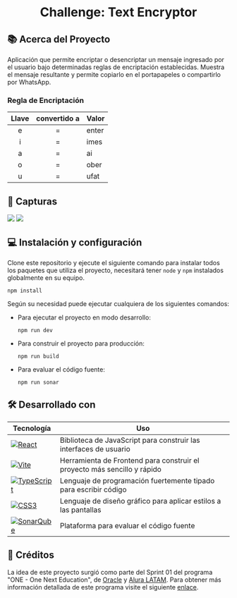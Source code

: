 <h1 align="center">Challenge: Text Encryptor</h1>

## 📚 Acerca del Proyecto

Aplicación que permite encriptar o desencriptar un mensaje ingresado por el usuario bajo determinadas reglas de encriptación establecidas. Muestra el mensaje resultante y permite copiarlo en el portapapeles o compartirlo por WhatsApp.

### Regla de Encriptación
| Llave | convertido a | Valor |
| :---: | :----------: | ---   |
| e     | =            | enter |
| i     | =            | imes  |
| a     | =            | ai    |
| o     | =            | ober  |
| u     | =            | ufat  |

## 📸 Capturas

<img src="https://github.com/misicode/CL-TextEncryptor/assets/88341114/24de2af4-6c60-484f-8436-dd715b38ee6f" />

<img src="https://github.com/misicode/CL-TextEncryptor/assets/88341114/5838fc73-b4a3-4a35-a1a2-90ab8a94b4c5" />

## 💻 Instalación y configuración

Clone este repositorio y ejecute el siguiente comando para instalar todos los paquetes que utiliza el proyecto, necesitará tener `node` y `npm` instalados globalmente en su equipo.

```
npm install
```

Según su necesidad puede ejecutar cualquiera de los siguientes comandos:

- Para ejecutar el proyecto en modo desarrollo:

  ```
  npm run dev
  ```

- Para construir el proyecto para producción:

  ```
  npm run build
  ```
 
- Para evaluar el código fuente:

  ```
  npm run sonar
  ```

## 🛠️ Desarrollado con

| Tecnología     | Uso                                                                                                                  |
| -------------- | -------------------------------------------------------------------------------------------------------------------- |
| [![React](https://img.shields.io/badge/React-20232A?style=for-the-badge&logo=react&logoColor=61DAFB)](https://es.reactjs.org)                              | Biblioteca de JavaScript para construir las interfaces de usuario |
| [![Vite](https://img.shields.io/badge/vite-%23646CFF.svg?style=for-the-badge&logo=vite&logoColor=white)](https://vitejs.dev)                               | Herramienta de Frontend para construir el proyecto más sencillo y rápido |
| [![TypeScript](https://img.shields.io/badge/typescript-%23007ACC.svg?style=for-the-badge&logo=typescript&logoColor=white)](https://www.typescriptlang.org) | Lenguaje de programación fuertemente tipado para escribir código |
| [![CSS3](https://img.shields.io/badge/css3-%231572B6.svg?style=for-the-badge&logo=css3&logoColor=white)](https://developer.mozilla.org/es/docs/Web/CSS)    | Lenguaje de diseño gráfico para aplicar estilos a las pantallas |
| [![SonarQube](https://img.shields.io/badge/SonarQube-black?style=for-the-badge&logo=sonarqube&logoColor=4E9BCD)](https://docs.sonarqube.org/latest/)       | Plataforma para evaluar el código fuente |

## 📝 Créditos

La idea de este proyecto surgió como parte del Sprint 01 del programa "ONE - One Next Education", de [Oracle](https://www.oracle.com/pe/) y [Alura LATAM](https://www.aluracursos.com/). Para obtener más información detallada de este programa visite el siguiente [enlace](https://www.oracle.com/ar/education/oracle-next-education/).
